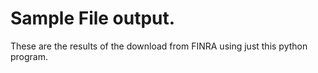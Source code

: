 # Sample File output.

These are the results of the download from FINRA using just this python program.

